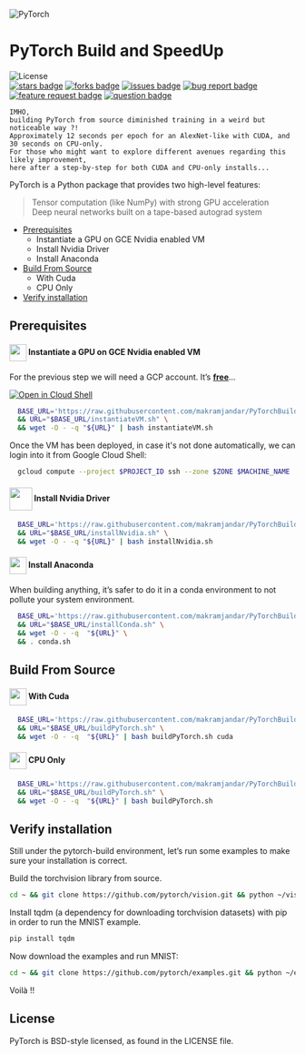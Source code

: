 ![PyTorch](https://upload.wikimedia.org/wikipedia/commons/thumb/0/04/PyTorch_logo_white.svg/200px-PyTorch_logo_white.svg.png)
# PyTorch Build and SpeedUp
![License](https://img.shields.io/badge/license-Do%20WTF!%20You%20Want-green.svg)  
[![stars badge]][stars]
[![forks badge]][forks]
[![issues badge]][issues]
[![bug report badge]][bug report]
[![feature request badge]][feature request]
[![question badge]][question]
```
IMHO,
building PyTorch from source diminished training in a weird but noticeable way ?!
Approximately 12 seconds per epoch for an AlexNet-like with CUDA, and 30 seconds on CPU-only.
For those who might want to explore different avenues regarding this likely improvement, 
here after a step-by-step for both CUDA and CPU-only installs...
```
  
PyTorch is a Python package that provides two high-level features:
> Tensor computation (like NumPy) with strong GPU acceleration  
> Deep neural networks built on a tape-based autograd system  

- [Prerequisites](#Prerequisites)
  - Instantiate a GPU on GCE Nvidia enabled VM
  - Install Nvidia Driver 
  - Install Anaconda 
- [Build From Source](#Build-From-Source)
  - With Cuda 
  - CPU Only 
- [Verify installation](#Verify-installation)

## Prerequisites

#### <img src="https://raw.githubusercontent.com/data-scientifically-yours/resources/master/icones/gce.png" width="30" height="30" align="center"/> Instantiate a GPU on GCE Nvidia enabled VM
  For the previous step we will need a GCP account. It’s <b>[free](https://cloud.google.com/free/)</B>...  
  
  [![Open in Cloud Shell](http://gstatic.com/cloudssh/images/open-btn.png)](https://console.cloud.google.com/cloudshell/open?git_repo=https://github.com/makramjandar/PyTorchSpeedUpAndOptimize&page=editor&open_in_editor=README.md)
```bash
  BASE_URL='https://raw.githubusercontent.com/makramjandar/PyTorchBuildAndSpeedUp/master' \
  && URL="$BASE_URL/instantiateVM.sh" \
  && wget -O - -q "${URL}" | bash instantiateVM.sh
```

Once the VM has been deployed, in case it's not done automatically, we can login into it from Google Cloud Shell:
```bash
  gcloud compute --project $PROJECT_ID ssh --zone $ZONE $MACHINE_NAME
```

#### <img src="https://raw.githubusercontent.com/data-scientifically-yours/resources/master/icones/nvidia.png" width="40" height="40" align="center"/> Install Nvidia Driver
```bash
  BASE_URL='https://raw.githubusercontent.com/makramjandar/PyTorchBuildAndSpeedUp/master' \
  && URL="$BASE_URL/installNvidia.sh" \
  && wget -O - -q "${URL}" | bash installNvidia.sh
```

#### <img src="https://raw.githubusercontent.com/data-scientifically-yours/resources/master/icones/anaconda.png" width="30" height="30" align="center"/> Install Anaconda

When building anything, it’s safer to do it in a conda environment to not pollute your system environment.
```bash
  BASE_URL='https://raw.githubusercontent.com/makramjandar/PyTorchBuildAndSpeedUp/master' \
  && URL="$BASE_URL/installConda.sh" \
  && wget -O - -q  "${URL}" \
  && . conda.sh
```

## Build From Source

#### <img src="https://raw.githubusercontent.com/data-scientifically-yours/resources/master/icones/cudnn.png" width="30" height="30" align="center"/> With Cuda
```bash
  BASE_URL='https://raw.githubusercontent.com/makramjandar/PyTorchBuildAndSpeedUp/master' \
  && URL="$BASE_URL/buildPyTorch.sh" \
  && wget -O - -q  "${URL}" | bash buildPyTorch.sh cuda
```
  
#### <img src="https://raw.githubusercontent.com/data-scientifically-yours/resources/master/icones/cpu.png" width="30" height="30" align="center"/> CPU Only
```bash
  BASE_URL='https://raw.githubusercontent.com/makramjandar/PyTorchBuildAndSpeedUp/master' \
  && URL="$BASE_URL/buildPyTorch.sh" \
  && wget -O - -q  "${URL}" | bash buildPyTorch.sh
```

## Verify installation

Still under the pytorch-build environment, let’s run some examples to make sure your installation is correct.

Build the torchvision library from source.
```bash
cd ~ && git clone https://github.com/pytorch/vision.git && python ~/vision/setup.py install
```

Install tqdm (a dependency for downloading torchvision datasets) with pip in order to run the MNIST example. 
```bash
pip install tqdm
```

Now download the examples and run MNIST:
```bash
cd ~ && git clone https://github.com/pytorch/examples.git && python ~/examples/mnist/python/main.py
```

Voilà !!

## License
PyTorch is BSD-style licensed, as found in the LICENSE file.

[stars badge]:https://img.shields.io/github/stars/makramjandar/PyTorchBuildAndSpeedUp.svg
[forks badge]:https://img.shields.io/github/forks/makramjandar/PyTorchBuildAndSpeedUp.svg
[issues badge]:https://img.shields.io/github/issues/makramjandar/PyTorchBuildAndSpeedUp.svg
[bug report badge]:https://img.shields.io/github/issues/makramjandar/PyTorchBuildAndSpeedUp/Bug%20Report.svg
[feature request badge]:https://img.shields.io/github/issues/makramjandar/PyTorchBuildAndSpeedUp/Feature%20Request.svg
[question badge]:https://img.shields.io/github/issues/makramjandar/PyTorchBuildAndSpeedUp/Question.svg

[stars]:https://github.com/makramjandar/PyTorchBuildAndSpeedUp/stargazers
[forks]:https://github.com/makramjandar/PyTorchBuildAndSpeedUp/network
[issues]:https://github.com/makramjandar/PyTorchBuildAndSpeedUp/issues
[bug report]:https://github.com/makramjandar/PyTorchBuildAndSpeedUp/issues?q=is%3Aopen+is%3Aissue+label%3A%22Bug+Report%22
[feature request]:https://makramjandar/PyTorchBuildAndSpeedUp/issues?q=is%3Aopen+is%3Aissue+label%3A%22Feature+Request%22
[question]:https://github.com/makramjandar/PyTorchBuildAndSpeedUp/issues?q=is%3Aopen+is%3Aissue+label%3AQuestion
[stars]:https://github.com/makramjandar/DataScienceToolkit/stargazers
[forks]:https://github.com/makramjandar/DataScienceToolkit/network
[issues]:https://github.com/makramjandar/DataScienceToolkit/issues
[bug report]:https://github.com/makramjandar/DataScienceToolkit/issues?q=is%3Aopen+is%3Aissue+label%3A%22Bug+Report%22
[feature request]:https://makramjandar/DataScienceToolkit/issues?q=is%3Aopen+is%3Aissue+label%3A%22Feature+Request%22
[question]:https://github.com/makramjandar/DataScienceToolkit/issues?q=is%3Aopen+is%3Aissue+label%3AQuestion
